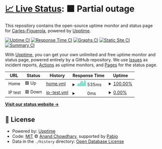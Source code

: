 # [📈 Live Status](https://upptime.figuerola.casa): <!--live status--> **🟧 Partial outage**

This repository contains the open-source uptime monitor and status page for [Carles-Figuerola](https://upptime.figuerola.casa), powered by [Upptime](https://github.com/upptime/upptime).

[![Uptime CI](https://github.com/Carles-Figuerola/upptime/workflows/Uptime%20CI/badge.svg)](https://github.com/Carles-Figuerola/upptime/actions?query=workflow%3A%22Uptime+CI%22)
[![Response Time CI](https://github.com/Carles-Figuerola/upptime/workflows/Response%20Time%20CI/badge.svg)](https://github.com/Carles-Figuerola/upptime/actions?query=workflow%3A%22Response+Time+CI%22)
[![Graphs CI](https://github.com/Carles-Figuerola/upptime/workflows/Graphs%20CI/badge.svg)](https://github.com/Carles-Figuerola/upptime/actions?query=workflow%3A%22Graphs+CI%22)
[![Static Site CI](https://github.com/Carles-Figuerola/upptime/workflows/Static%20Site%20CI/badge.svg)](https://github.com/Carles-Figuerola/upptime/actions?query=workflow%3A%22Static+Site+CI%22)
[![Summary CI](https://github.com/Carles-Figuerola/upptime/workflows/Summary%20CI/badge.svg)](https://github.com/Carles-Figuerola/upptime/actions?query=workflow%3A%22Summary+CI%22)

With [Upptime](https://upptime.js.org), you can get your own unlimited and free uptime monitor and status page, powered entirely by a GitHub repository. We use [Issues](https://github.com/Carles-Figuerola/upptime/issues) as incident reports, [Actions](https://github.com/Carles-Figuerola/upptime/actions) as uptime monitors, and [Pages](https://upptime.figuerola.casa) for the status page.

<!--start: status pages-->
<!-- This summary is generated by Upptime (https://github.com/upptime/upptime) -->
<!-- Do not edit this manually, your changes will be overwritten -->
<!-- prettier-ignore -->
| URL | Status | History | Response Time | Uptime |
| --- | ------ | ------- | ------------- | ------ |
| <img alt="" src="https://icons.duckduckgo.com/ip3/null.ico" height="13"> Home | 🟩 Up | [home.yml](https://github.com/Carles-Figuerola/upptime/commits/HEAD/history/home.yml) | <details><summary><img alt="Response time graph" src="./graphs/home/response-time-week.png" height="20"> 535ms</summary><br><a href="https://upptime.figuerola.casa/history/home"><img alt="Response time 417" src="https://img.shields.io/endpoint?url=https%3A%2F%2Fraw.githubusercontent.com%2FCarles-Figuerola%2Fupptime%2FHEAD%2Fapi%2Fhome%2Fresponse-time.json"></a><br><a href="https://upptime.figuerola.casa/history/home"><img alt="24-hour response time 516" src="https://img.shields.io/endpoint?url=https%3A%2F%2Fraw.githubusercontent.com%2FCarles-Figuerola%2Fupptime%2FHEAD%2Fapi%2Fhome%2Fresponse-time-day.json"></a><br><a href="https://upptime.figuerola.casa/history/home"><img alt="7-day response time 535" src="https://img.shields.io/endpoint?url=https%3A%2F%2Fraw.githubusercontent.com%2FCarles-Figuerola%2Fupptime%2FHEAD%2Fapi%2Fhome%2Fresponse-time-week.json"></a><br><a href="https://upptime.figuerola.casa/history/home"><img alt="30-day response time 417" src="https://img.shields.io/endpoint?url=https%3A%2F%2Fraw.githubusercontent.com%2FCarles-Figuerola%2Fupptime%2FHEAD%2Fapi%2Fhome%2Fresponse-time-month.json"></a><br><a href="https://upptime.figuerola.casa/history/home"><img alt="1-year response time 417" src="https://img.shields.io/endpoint?url=https%3A%2F%2Fraw.githubusercontent.com%2FCarles-Figuerola%2Fupptime%2FHEAD%2Fapi%2Fhome%2Fresponse-time-year.json"></a></details> | <details><summary><a href="https://upptime.figuerola.casa/history/home">100.00%</a></summary><a href="https://upptime.figuerola.casa/history/home"><img alt="All-time uptime 99.83%" src="https://img.shields.io/endpoint?url=https%3A%2F%2Fraw.githubusercontent.com%2FCarles-Figuerola%2Fupptime%2FHEAD%2Fapi%2Fhome%2Fuptime.json"></a><br><a href="https://upptime.figuerola.casa/history/home"><img alt="24-hour uptime 100.00%" src="https://img.shields.io/endpoint?url=https%3A%2F%2Fraw.githubusercontent.com%2FCarles-Figuerola%2Fupptime%2FHEAD%2Fapi%2Fhome%2Fuptime-day.json"></a><br><a href="https://upptime.figuerola.casa/history/home"><img alt="7-day uptime 100.00%" src="https://img.shields.io/endpoint?url=https%3A%2F%2Fraw.githubusercontent.com%2FCarles-Figuerola%2Fupptime%2FHEAD%2Fapi%2Fhome%2Fuptime-week.json"></a><br><a href="https://upptime.figuerola.casa/history/home"><img alt="30-day uptime 99.83%" src="https://img.shields.io/endpoint?url=https%3A%2F%2Fraw.githubusercontent.com%2FCarles-Figuerola%2Fupptime%2FHEAD%2Fapi%2Fhome%2Fuptime-month.json"></a><br><a href="https://upptime.figuerola.casa/history/home"><img alt="1-year uptime 99.83%" src="https://img.shields.io/endpoint?url=https%3A%2F%2Fraw.githubusercontent.com%2FCarles-Figuerola%2Fupptime%2FHEAD%2Fapi%2Fhome%2Fuptime-year.json"></a></details>
| <img alt="" src="https://icons.duckduckgo.com/ip3/null.ico" height="13"> IP test | 🟥 Down | [ip-test.yml](https://github.com/Carles-Figuerola/upptime/commits/HEAD/history/ip-test.yml) | <details><summary><img alt="Response time graph" src="./graphs/ip-test/response-time-week.png" height="20"> 0ms</summary><br><a href="https://upptime.figuerola.casa/history/ip-test"><img alt="Response time 0" src="https://img.shields.io/endpoint?url=https%3A%2F%2Fraw.githubusercontent.com%2FCarles-Figuerola%2Fupptime%2FHEAD%2Fapi%2Fip-test%2Fresponse-time.json"></a><br><a href="https://upptime.figuerola.casa/history/ip-test"><img alt="24-hour response time 0" src="https://img.shields.io/endpoint?url=https%3A%2F%2Fraw.githubusercontent.com%2FCarles-Figuerola%2Fupptime%2FHEAD%2Fapi%2Fip-test%2Fresponse-time-day.json"></a><br><a href="https://upptime.figuerola.casa/history/ip-test"><img alt="7-day response time 0" src="https://img.shields.io/endpoint?url=https%3A%2F%2Fraw.githubusercontent.com%2FCarles-Figuerola%2Fupptime%2FHEAD%2Fapi%2Fip-test%2Fresponse-time-week.json"></a><br><a href="https://upptime.figuerola.casa/history/ip-test"><img alt="30-day response time 0" src="https://img.shields.io/endpoint?url=https%3A%2F%2Fraw.githubusercontent.com%2FCarles-Figuerola%2Fupptime%2FHEAD%2Fapi%2Fip-test%2Fresponse-time-month.json"></a><br><a href="https://upptime.figuerola.casa/history/ip-test"><img alt="1-year response time 0" src="https://img.shields.io/endpoint?url=https%3A%2F%2Fraw.githubusercontent.com%2FCarles-Figuerola%2Fupptime%2FHEAD%2Fapi%2Fip-test%2Fresponse-time-year.json"></a></details> | <details><summary><a href="https://upptime.figuerola.casa/history/ip-test">0.00%</a></summary><a href="https://upptime.figuerola.casa/history/ip-test"><img alt="All-time uptime 0.00%" src="https://img.shields.io/endpoint?url=https%3A%2F%2Fraw.githubusercontent.com%2FCarles-Figuerola%2Fupptime%2FHEAD%2Fapi%2Fip-test%2Fuptime.json"></a><br><a href="https://upptime.figuerola.casa/history/ip-test"><img alt="24-hour uptime 0.00%" src="https://img.shields.io/endpoint?url=https%3A%2F%2Fraw.githubusercontent.com%2FCarles-Figuerola%2Fupptime%2FHEAD%2Fapi%2Fip-test%2Fuptime-day.json"></a><br><a href="https://upptime.figuerola.casa/history/ip-test"><img alt="7-day uptime 0.00%" src="https://img.shields.io/endpoint?url=https%3A%2F%2Fraw.githubusercontent.com%2FCarles-Figuerola%2Fupptime%2FHEAD%2Fapi%2Fip-test%2Fuptime-week.json"></a><br><a href="https://upptime.figuerola.casa/history/ip-test"><img alt="30-day uptime 0.00%" src="https://img.shields.io/endpoint?url=https%3A%2F%2Fraw.githubusercontent.com%2FCarles-Figuerola%2Fupptime%2FHEAD%2Fapi%2Fip-test%2Fuptime-month.json"></a><br><a href="https://upptime.figuerola.casa/history/ip-test"><img alt="1-year uptime 0.00%" src="https://img.shields.io/endpoint?url=https%3A%2F%2Fraw.githubusercontent.com%2FCarles-Figuerola%2Fupptime%2FHEAD%2Fapi%2Fip-test%2Fuptime-year.json"></a></details>

<!--end: status pages-->

[**Visit our status website →**](https://upptime.figuerola.casa)

## 📄 License

- Powered by: [Upptime](https://github.com/upptime/upptime)
- Code: [MIT](./LICENSE) © [Anand Chowdhary](https://anandchowdhary.com), supported by [Pabio](https://pabio.com)
- Data in the `./history` directory: [Open Database License](https://opendatacommons.org/licenses/odbl/1-0/)
